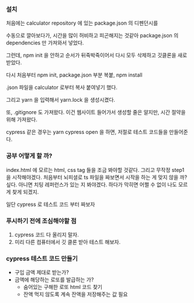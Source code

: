 ### 설치

처음에는 calculator repository 에 있는 package.json 의 디펜던시를

수동으로 깔아보다가, 시간을 많이 허비하고 피곤해지는 것같아 package.json 의 dependencies 만 가져와서 넣었다.

그런데, npm init 을 안하고 순서가 뒤죽박죽이어서 다시 모두 삭제하고 깃클론을 새로받았다.

다시 처음부터 npm init, package.json 부분 복붙, npm install

.json 파일을 calculator 로부터 복사 붙여넣기 했다.

그리고 yarn 을 입력해서 yarn.lock 을 생성시켰다.

또, .gitignore 도 가져왔다. 이건 웹사이트 들어가서 생성할 줄은 알지만, 시간 절약을 위해 가져왔다.

cypress 같은 경우는 yarn cypress open 을 하면, 저절로 테스트 코드들을 만들어준다.

### 공부 어떻게 할 까?

index.html 에 모르는 html, css tag 들을 조금 봐야할 것같다. 그리고 무작정 step1 을 시작해야겠다. 처음부터 뇌피셜로 ts 파일을 짜보면서 시작을 하는 게 맞지 않을 까? 싶다. 아니면 치팅 레퍼런스가 있는 지 봐야겠다. 하다가 막히면 어쩔 수 없이 나도 모르게 찾게 되겠지.

일단 cypress 로 테스트 코드 부터 짜보자

### 푸시하기 전에 조심해야할 점
1. cypress 코드 다 올리지 말자.
2. 미리 다른 컴퓨터에서 깃 클론 받아 테스트 해보자.

### cypress 테스트 코드 만들기
- 구입 금액 제대로 받는가?
- 금액에 해당하는 로또를 발급하는 가?
	- 숨어있는 구해한 로또 html 코드 찾기
	- 잔액 먹지 않도록 계속 잔액을 저장해주는 값 필요